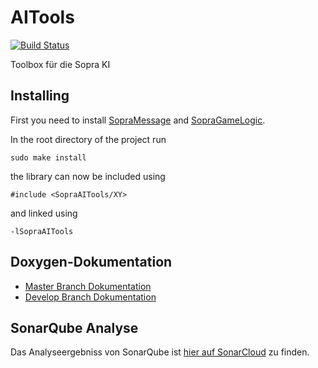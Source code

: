 # AITools
[![Build Status](https://travis-ci.org/SoPra-Team-10/AITools.svg?branch=master)](https://travis-ci.org/SoPra-Team-10/AITools)

Toolbox für die Sopra KI

## Installing
First you need to install [SopraMessage](https://github.com/SoPra-Team-10/Messages) and [SopraGameLogic](https://github.com/SoPra-Team-10/GameLogic).

In the root directory of the project run
```
sudo make install
```
the library can now be included using

```
#include <SopraAITools/XY>
```

and linked using

```
-lSopraAITools
```

## Doxygen-Dokumentation
- [Master Branch Dokumentation](https://sopra-team-10.github.io/AITools/master/html/index.html)
- [Develop Branch Dokumentation](https://sopra-team-10.github.io/AITools/Develop/html/index.html)

## SonarQube Analyse
Das Analyseergebniss von SonarQube ist [hier auf SonarCloud](https://sonarcloud.io/dashboard?id=SoPra-Team-10_AITools) zu finden.
